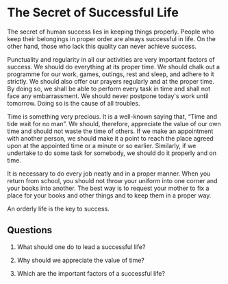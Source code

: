 The Secret of Successful Life
=============================

The secret of human success lies in keeping things properly. People who
keep their belongings in proper order are always successful in life. On
the other hand, those who lack this quality can never achieve success.

Punctuality and regularity in all our activities are very important
factors of success. We should do everything at its proper time. We
should chalk out a programme for our work, games, outings, rest and
sleep, and adhere to it strictly. We should also offer our prayers
regularly and at the proper time. By doing so, we shall be able to
perform every task in time and shall not face any embarrassment. We
should never postpone today's work until tomorrow. Doing so is the cause
of all troubles.

Time is something very precious. It is a well-known saying that, “Time
and tide wait for no man”. We should, therefore, appreciate the value of
our own time and should not waste the time of others. If we make an
appointment with another person, we should make it a point to reach the
place agreed upon at the appointed time or a minute or so earlier.
Similarly, if we undertake to do some task for somebody, we should do it
properly and on time.

It is necessary to do every job neatly and in a proper manner. When you
return from school, you should not throw your uniform into one corner
and your books into another. The best way is to request your mother to
fix a place for your books and other things and to keep them in a proper
way.

An orderly life is the key to success.

Questions
---------

1. What should one do to lead a successful life?

2. Why should we appreciate the value of time?

3. Which are the important factors of a successful life?


